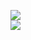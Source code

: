 [![](https://img.shields.io/badge/Made%20With-Github%20Spray-lightgrey.svg?style=for-the-badge&logo=github)](https://github.com/Annihil/github-spray#13829)  
[![](https://i.imgur.com/2DrTn0Z.gif)](https://github.com/Annihil/github-spray)